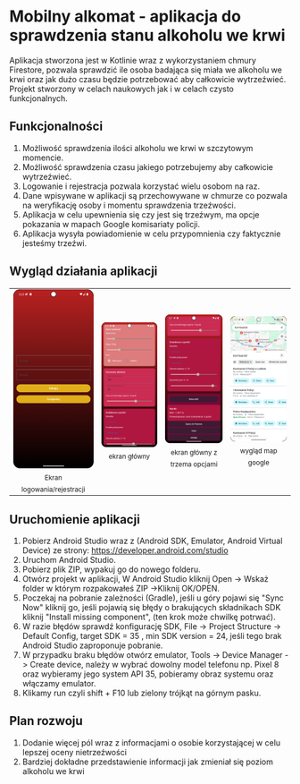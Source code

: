# Mobilny alkomat - aplikacja do sprawdzenia stanu alkoholu we krwi

Aplikacja stworzona jest w Kotlinie wraz z wykorzystaniem chmury Firestore, pozwala sprawdzić ile osoba badająca się miała we alkoholu we krwi oraz jak dużo czasu będzie potrzebować aby całkowicie wytrzeźwieć. Projekt stworzony w celach naukowych jak i w celach czysto funkcjonalnych.

## Funkcjonalności
1. Możliwość sprawdzenia ilości alkoholu we krwi w szczytowym momencie.
2. Możliwość sprawdzenia czasu jakiego potrzebujemy aby całkowicie wytrzeźwieć.
3. Logowanie i rejestracja pozwala korzystać wielu osobom na raz.
4. Dane wpisywane w aplikacji są przechowywane w chmurze co pozwala na weryfikację osoby i momentu sprawdzenia trzeźwości.
5. Aplikacja w celu upewnienia się czy jest się trzeźwym, ma opcje pokazania w mapach Google komisariaty policji.
6. Aplikacja wysyła powiadomienie w celu przypomnienia czy faktycznie jesteśmy trzeźwi.

## Wygląd działania aplikacji
<table>
  <tr>
    <td align="center">
      <img src="screenshots/ekranstartowy.png" width="250"/><br/>
      <sub>Ekran logowania/rejestracji</sub>
    </td>
    <td align="center">
      <img src="screenshots/1czesc.png" width="320"/><br/>
      <sub>ekran główny</sub>
    </td>
    <td align="center">
      <img src="screenshots/2czesc.png" width="320"/><br/>
      <sub>ekran główny z trzema opcjami</sub>
    </td>
    <td align="center">
      <img src="screenshots/mapy.png" width="320"/><br/>
      <sub>wygląd map google</sub>
    </td>
</table>






## Uruchomienie aplikacji
1. Pobierz Android Studio wraz z (Android SDK, Emulator, Android Virtual Device) ze strony: https://developer.android.com/studio
2. Uruchom Android Studio.
3. Pobierz plik ZIP, wypakuj go do nowego folderu.
4. Otwórz projekt w aplikacji, W Android Studio kliknij Open -> Wskaż folder w którym rozpakowałeś ZIP ->Kliknij OK/OPEN.
5. Poczekaj na pobranie zależności (Gradle), jeśli u góry pojawi się "Sync Now" kliknij go, jeśli pojawią się błędy o brakujących składnikach SDK kliknij "Install missing component", (ten krok może chwilkę potrwać).
6. W razie błędów sprawdź konfigurację SDK, File -> Project Structure -> Default Config, target SDK = 35 , min SDK version = 24, jeśli tego brak Android Studio zaproponuje pobranie.
7. W przypadku braku błędów otwórz emulator, Tools -> Device Manager -> Create device, należy w wybrać dowolny model telefonu np. Pixel 8 oraz wybieramy jego system API 35, pobieramy obraz systemu oraz włączamy emulator.
8. Klikamy run czyli shift + F10 lub zielony trójkąt na górnym pasku.
 ## Plan rozwoju
1. Dodanie więcej pól wraz z informacjami o osobie korzystającej w celu lepszej oceny nietrzeźwości
2. Bardziej dokładne przedstawienie informacji jak zmieniał się poziom alkoholu we krwi
